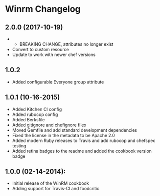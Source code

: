 # Winrm Changelog

## 2.0.0 (2017-10-19)
- * BREAKING CHANGE, attributes no longer exist
- Convert to custom resource
- Update to work with newer chef versions

## 1.0.2
- Added configurable Everyone group attribute

## 1.0.1 (10-16-2015)
- Added Kitchen CI config
- Added rubocop config
- Added Berksfile
- Added gitignore and chefignore filex
- Moved Gemfile and add standard development dependencies
- Fixed the license in the metadata to be Apache 2.0
- Added modern Ruby releases to Travis and add rubocop and chefspec testing
- Added retina badges to the readme and added the cookbook version badge


## 1.0.0 (02-14-2014):
- Initial release of the WinRM cookbook
- Adding support for Travis-CI and foodcritic
